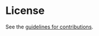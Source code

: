 # License

See the
[guidelines for contributions](https://github.com/benbucksch/mauth-spec/blob/main/CONTRIBUTING.md).
